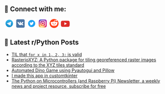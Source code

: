 ## 🔎 Connect with me:
[<img src="https://github.com/bullbesh/bullbesh/blob/main/images/Telegram.png" width="32" height="32" />](https://t.me/bullbesh)
[<img src="https://github.com/bullbesh/bullbesh/blob/main/images/VK.png" width="32" height="32" />](https://vk.com/bullbesh)
[<img src="https://github.com/bullbesh/bullbesh/blob/main/images/Twitter.png" width="32" height="32" />](https://twitter.com/bullbesh1)
[<img src="https://github.com/bullbesh/bullbesh/blob/main/images/Instagram.png" width="32" height="32" />](https://www.instagram.com/bullbesh)
[<img src="https://github.com/bullbesh/bullbesh/blob/main/images/Reddit.png" width="32" height="32" />](https://www.reddit.com/user/bullbesh)
[<img src="https://github.com/bullbesh/bullbesh/blob/main/images/YouTube.png" width="32" height="32" />](https://www.youtube.com/channel/UCtfjRs6uzgq5mfm8S06WTcg)

## 📕 Latest r/Python Posts
<!-- BLOG-POST-LIST:START -->
- [TIL that `for x in 1, 2, 3:` is valid](https://www.reddit.com/r/Python/comments/1ahfue0/til_that_for_x_in_1_2_3_is_valid/)
- [RasterioXYZ: A Python package for tiling georeferenced raster images according to the XYZ tiles standard](https://www.reddit.com/r/Python/comments/1ahbqmf/rasterioxyz_a_python_package_for_tiling/)
- [Automated Dino Game using Pyautogui and Pillow](https://www.reddit.com/r/Python/comments/1ahag3p/automated_dino_game_using_pyautogui_and_pillow/)
- [I made this app in customtkinter](https://www.reddit.com/r/Python/comments/1ah6ket/i_made_this_app_in_customtkinter/)
- [The Python on Microcontrollers &lpar;and Raspberry Pi&rpar; Newsletter, a weekly news and project resource, subscribe for free](https://www.reddit.com/r/Python/comments/1ah5e6o/the_python_on_microcontrollers_and_raspberry_pi/)
<!-- BLOG-POST-LIST:END -->

